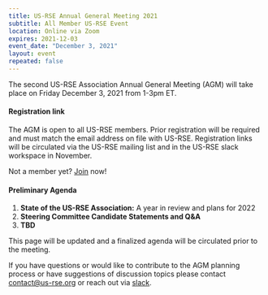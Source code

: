 ```yaml
---
title: US-RSE Annual General Meeting 2021
subtitle: All Member US-RSE Event
location: Online via Zoom
expires: 2021-12-03
event_date: "December 3, 2021"
layout: event
repeated: false
---
```


The second US-RSE Association Annual General Meeting (AGM) will take place on Friday December 3, 2021 from 1-3pm ET.

#### Registration link
The AGM is open to all US-RSE members.
Prior registration will be required and must match the email address on file with US-RSE. 
Registration links will be circulated via the US-RSE mailing list and in the US-RSE slack workspace in November.

Not a member yet? [Join](https://us-rse.org/join/) now!

#### Preliminary Agenda

1. **State of the US-RSE Association:** A year in review and plans for 2022
1. **Steering Committee Candidate Statements and Q&A**
1. **TBD**

This page will be updated and a finalized agenda will be circulated prior to the meeting.

If you have questions or would like to contribute to the AGM planning process or have suggestions of discussion topics please contact contact@us-rse.org or reach out via [slack](https://usrse.slack.com/).
